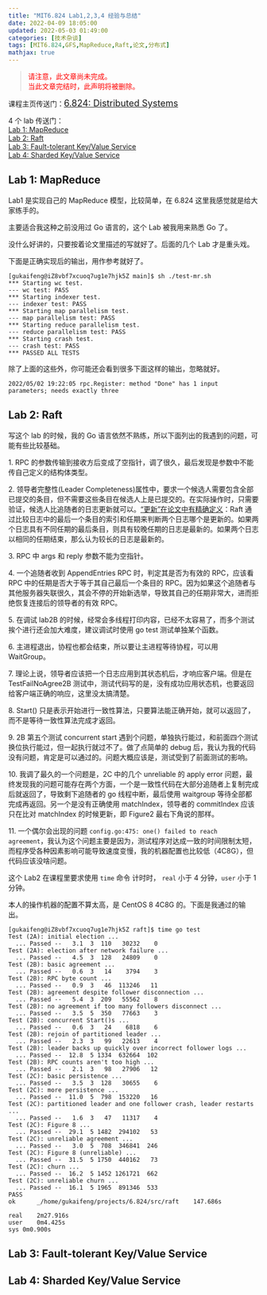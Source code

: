 ```yaml
---
title: "MIT6.824 Lab1,2,3,4 经验与总结"
date: 2022-04-09 18:05:00
updated: 2022-05-03 01:49:00
categories: [技术杂谈]
tags: [MIT6.824,GFS,MapReduce,Raft,论文,分布式]
mathjax: true
---
```






> <font color=red>请注意，此文章尚未完成。</font>  
> <font color=red>当此文章完结时，此声明将被删除。</font>







课程主页传送门：<font size=4px>[6.824: Distributed Systems](http://nil.csail.mit.edu/6.824/2020/)</font>

4 个 lab 传送门：  
[Lab 1: MapReduce](http://nil.csail.mit.edu/6.824/2020/labs/lab-mr.html)  
[Lab 2: Raft](http://nil.csail.mit.edu/6.824/2020/labs/lab-raft.html)  
[Lab 3: Fault-tolerant Key/Value Service](http://nil.csail.mit.edu/6.824/2020/labs/lab-kvraft.html)  
[Lab 4: Sharded Key/Value Service](http://nil.csail.mit.edu/6.824/2020/labs/lab-shard.html)



## Lab 1: MapReduce

Lab1 是实现自己的 MapReduce 模型，比较简单，在 6.824 这里我感觉就是给大家练手的。

主要适合我这种之前没用过 Go 语言的，这个 Lab 被我用来熟悉 Go 了。

没什么好讲的，只要按着论文里描述的写就好了。后面的几个 Lab 才是重头戏。

下面是正确实现后的输出，用作参考就好了。

```
[gukaifeng@iZ8vbf7xcuoq7ug1e7hjk5Z main]$ sh ./test-mr.sh
*** Starting wc test.
--- wc test: PASS
*** Starting indexer test.
--- indexer test: PASS
*** Starting map parallelism test.
--- map parallelism test: PASS
*** Starting reduce parallelism test.
--- reduce parallelism test: PASS
*** Starting crash test.
--- crash test: PASS
*** PASSED ALL TESTS
```

除了上面的这些外，你可能还会看到很多下面这样的输出，忽略就好。

```
2022/05/02 19:22:05 rpc.Register: method "Done" has 1 input parameters; needs exactly three
```

## Lab 2: Raft

写这个 lab 的时候，我的 Go 语言依然不熟练，所以下面列出的我遇到的问题，可能有些比较基础。



1\. RPC 的参数传输到接收方后变成了空指针，调了很久，最后发现是参数中不能传自己定义的结构体类型。

2\. 领导者完整性(Leader Completeness)属性中，要求一个候选人需要包含全部已提交的条目，但不需要这些条目在候选人上是已提交的。在实际操作时，只需要验证，候选人比追随者的日志更新就可以。[“更新”在论文中有精确定义](https://gukaifeng.cn/posts/raft-lun-wen-yue-du-bi-ji/#5-4-1-%E9%80%89%E4%B8%BE%E9%99%90%E5%88%B6)：Raft 通过比较日志中的最后一个条目的索引和任期来判断两个日志哪个是更新的。如果两个日志具有不同任期的最后条目，则具有较晚任期的日志是最新的。如果两个日志以相同的任期结束，那么认为较长的日志是最新的。

3\. RPC 中 args 和 reply 参数不能为空指针。

4\. 一个追随者收到 AppendEntries RPC 时，判定其是否为有效的 RPC，应该看 RPC 中的任期是否大于等于其自己最后一个条目的 RPC。因为如果这个追随者与其他服务器失联很久，其会不停的开始新选举，导致其自己的任期非常大，进而拒绝恢复连接后的领导者的有效 RPC。

5\. 在调试 lab2B 的时候，经常会多线程打印内容，已经不太容易了，而多个测试挨个进行还会加大难度，建议调试时使用 go test 测试单独某个函数。

6\. 主进程退出，协程也都会结束，所以要让主进程等待协程，可以用 WaitGroup。

7\. 理论上说，领导者应该把一个日志应用到其状态机后，才响应客户端。但是在 TestFailNoAgree2B 测试中，测试代码写的是，没有成功应用状态机，也要返回给客户端正确的响应，这里没太搞清楚。

8\. Start() 只是表示开始进行一致性算法，只要算法能正确开始，就可以返回了，而不是等待一致性算法完成才返回。

9\. 2B 第五个测试 concurrent start 遇到个问题，单独执行能过，和前面四个测试换位执行能过，但一起执行就过不了。做了点简单的 debug 后，我认为我的代码没有问题，肯定是可以通过的。问题大概应该是，测试受到了前面测试的影响。

10\. 我调了最久的一个问题是，2C 中的几个 unreliable 的 apply error 问题，最终发现我的问题可能存在两个方面，一个是一致性代码在大部分追随者上复制完成后就返回了，导致剩下追随者的 go 线程中断，最后使用 waitgroup 等待全部都完成再返回。另一个是没有正确使用 matchIndex，领导者的 commitIndex 应该只在比对 matchIndex 的时候更新，即 Figure2 最右下角说的那样。

11\. 一个偶尔会出现的问题 `config.go:475: one() failed to reach agreement`，我认为这个问题主要是因为，测试程序对达成一致的时间限制太短，而程序受各种因素影响可能导致速度变慢，我的机器配置也比较低（4C8G），但代码应该没啥问题。





这个 Lab2 在课程里要求使用  `time` 命令 计时时， `real` 小于 4 分钟，`user` 小于 1分钟。

本人的操作机器的配置不算太高，是 CentOS 8 4C8G 的。下面是我通过的输出。

```
[gukaifeng@iZ8vbf7xcuoq7ug1e7hjk5Z raft]$ time go test
Test (2A): initial election ...
  ... Passed --   3.1  3  110   30232    0
Test (2A): election after network failure ...
  ... Passed --   4.5  3  128   24809    0
Test (2B): basic agreement ...
  ... Passed --   0.6  3   14    3794    3
Test (2B): RPC byte count ...
  ... Passed --   0.9  3   46  113246   11
Test (2B): agreement despite follower disconnection ...
  ... Passed --   5.4  3  209   55562    8
Test (2B): no agreement if too many followers disconnect ...
  ... Passed --   3.5  5  350   77663    3
Test (2B): concurrent Start()s ...
  ... Passed --   0.6  3   24    6818    6
Test (2B): rejoin of partitioned leader ...
  ... Passed --   2.3  3   99   22613    4
Test (2B): leader backs up quickly over incorrect follower logs ...
  ... Passed --  12.8  5 1334  632664  102
Test (2B): RPC counts aren't too high ...
  ... Passed --   2.1  3   98   27906   12
Test (2C): basic persistence ...
  ... Passed --   3.5  3  128   30655    6
Test (2C): more persistence ...
  ... Passed --  11.0  5  798  153220   16
Test (2C): partitioned leader and one follower crash, leader restarts ...
  ... Passed --   1.6  3   47   11317    4
Test (2C): Figure 8 ...
  ... Passed --  29.1  5 1482  294102   53
Test (2C): unreliable agreement ...
  ... Passed --   3.0  5  708  346841  246
Test (2C): Figure 8 (unreliable) ...
  ... Passed --  31.5  5 1750  440162   73
Test (2C): churn ...
  ... Passed --  16.2  5 1452 1261721  662
Test (2C): unreliable churn ...
  ... Passed --  16.1  5 1965  891346  533
PASS
ok  	_/home/gukaifeng/projects/6.824/src/raft	147.686s

real	2m27.916s
user	0m4.425s
sys	0m0.900s
```



## Lab 3: Fault-tolerant Key/Value Service



## Lab 4: Sharded Key/Value Service

